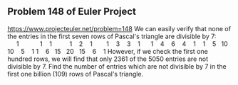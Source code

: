 ## Problem 148 of Euler Project 
https://www.projecteuler.net/problem=148
We can easily verify that none of the entries in the first seven rows of Pascal's triangle are divisible by 7:
 
 
 
 
 
 
 1
 
 
 
 
 
 1
 
 1
 
 
 
 
 1
 
 2
 
 1
 
 
 
 1
 
 3
 
 3
 
 1
 
 
 1
 
 4
 
 6
 
 4
 
 1
 
 1
 
 5
 
10
 
10
 
 5
 
 1
1
 
 6
 
15
 
20
 
15
 
 6
 
 1
However, if we check the first one hundred rows, we will find that only 2361 of the 5050 entries are not divisible by 7.
Find the number of entries which are not divisible by 7 in the first one billion (109) rows of Pascal's triangle.